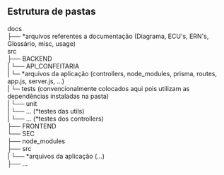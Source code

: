 ## Estrutura de pastas 

docs <br/>
├── *arquivos referentes a documentação (Diagrama, ECU's, ERN's, Glossário, misc, usage)<br/>
src<br/>
├── BACKEND<br/>
|   └── API_CONFEITARIA<br/>
|       └─ *arquivos da aplicação (controllers, node_modules, prisma, routes, app.js, server.js, ...)<br/>
|       └─ tests (convencionalmente colocados aqui pois utilizam as dependências instaladas na pasta)<br/>
|           └── unit<br/>
|                └── ... (*testes das utils)<br/>
|                 └── ... (*testes dos controllers) <br/> 
├── FRONTEND<br/>
    └── SEC<br/>
        ├── node_modules<br/>
        ├── src<br/>
        |   └── *arquivos da aplicação (...)<br/>
        ├── ...<br/>
